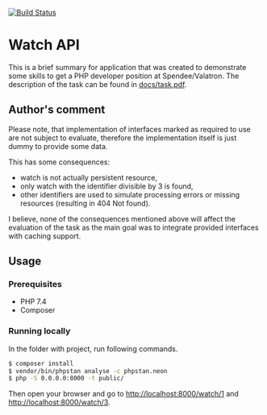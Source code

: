 [![Build Status](https://travis-ci.org/MartinVondrak/watch-api.svg?branch=master)](https://travis-ci.org/MartinVondrak/watch-api)

# Watch API

This is a brief summary for application that was created to demonstrate some skills
to get a PHP developer position at Spendee/Valatron. The description of the task can
be found in [docs/task.pdf](docs/task.pdf).

## Author's comment

Please note, that implementation of interfaces marked as required to use are not
subject to evaluate, therefore the implementation itself is just dummy to provide
some data.

This has some consequences:

- watch is not actually persistent resource,
- only watch with the identifier divisible by 3 is found,
- other identifiers are used to simulate processing errors
or missing resources (resulting in 404 Not found).

I believe, none of the consequences mentioned above will affect the evaluation
of the task as the main goal was to integrate provided interfaces with caching
support.

## Usage

### Prerequisites

- PHP 7.4
- Composer

### Running locally

In the folder with project, run following commands. 

```bash
$ composer install
$ vendor/bin/phpstan analyse -c phpstan.neon
$ php -S 0.0.0.0:8000 -t public/
```

Then open your browser and go to
[http://localhost:8000/watch/1](http://localhost:8000/watch/1) and
[http://localhost:8000/watch/3](http://localhost:8000/watch/3).
